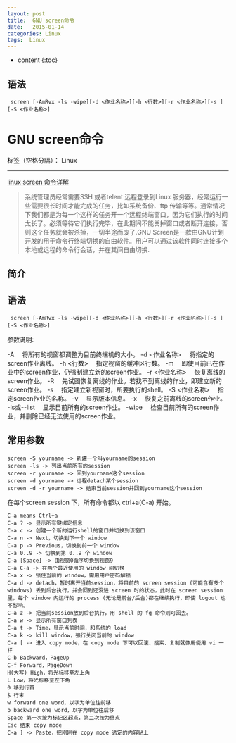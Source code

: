 ```yaml
---
layout: post
title:  GNU screen命令
date:   2015-01-14
categories: Linux
tags:  Linux
---
```


* content
{:toc}


## 语法
` screen [-AmRvx -ls -wipe][-d <作业名称>][-h <行数>][-r <作业名称>][-s ][-S <作业名称>]`






# GNU screen命令

标签（空格分隔）： Linux

---
[linux screen 命令详解](http://www.cnblogs.com/mchina/archive/2013/01/30/2880680.html)
>系统管理员经常需要SSH 或者telent 远程登录到Linux 服务器，经常运行一些需要很长时间才能完成的任务，比如系统备份、ftp 传输等等。通常情况下我们都是为每一个这样的任务开一个远程终端窗口，因为它们执行的时间太长了。必须等待它们执行完毕，在此期间不能关掉窗口或者断开连接，否则这个任务就会被杀掉，一切半途而废了.GNU Screen是一款由GNU计划开发的用于命令行终端切换的自由软件。用户可以通过该软件同时连接多个本地或远程的命令行会话，并在其间自由切换.

## 简介


## 语法
` screen [-AmRvx -ls -wipe][-d <作业名称>][-h <行数>][-r <作业名称>][-s ][-S <作业名称>]`

参数说明:

-A 　将所有的视窗都调整为目前终端机的大小。
-d <作业名称> 　将指定的screen作业离线。
-h <行数> 　指定视窗的缓冲区行数。
-m 　即使目前已在作业中的screen作业，仍强制建立新的screen作业。
-r <作业名称> 　恢复离线的screen作业。
-R 　先试图恢复离线的作业。若找不到离线的作业，即建立新的screen作业。
-s 　指定建立新视窗时，所要执行的shell。
-S <作业名称> 　指定screen作业的名称。
-v 　显示版本信息。
-x 　恢复之前离线的screen作业。
-ls或--list 　显示目前所有的screen作业。
-wipe 　检查目前所有的screen作业，并删除已经无法使用的screen作业。

## 常用参数
```
screen -S yourname -> 新建一个叫yourname的session
screen -ls -> 列出当前所有的session
screen -r yourname -> 回到yourname这个session
screen -d yourname -> 远程detach某个session
screen -d -r yourname -> 结束当前session并回到yourname这个session
```
在每个screen session 下，所有命令都以 ctrl+a(C-a) 开始。
```
C-a means Ctrl+a
C-a ? -> 显示所有键绑定信息
C-a c -> 创建一个新的运行shell的窗口并切换到该窗口
C-a n -> Next，切换到下一个 window 
C-a p -> Previous，切换到前一个 window 
C-a 0..9 -> 切换到第 0..9 个 window
C-a [Space] -> 由视窗0循序切换到视窗9
C-a C-a -> 在两个最近使用的 window 间切换 
C-a x -> 锁住当前的 window，需用用户密码解锁
C-a d -> detach，暂时离开当前session，将目前的 screen session (可能含有多个 windows) 丢到后台执行，并会回到还没进 screen 时的状态，此时在 screen session 里，每个 window 内运行的 process (无论是前台/后台)都在继续执行，即使 logout 也不影响。 
C-a z -> 把当前session放到后台执行，用 shell 的 fg 命令则可回去。
C-a w -> 显示所有窗口列表
C-a t -> Time，显示当前时间，和系统的 load 
C-a k -> kill window，强行关闭当前的 window
C-a [ -> 进入 copy mode，在 copy mode 下可以回滚、搜索、复制就像用使用 vi 一样
C-b Backward，PageUp 
C-f Forward，PageDown 
H(大写) High，将光标移至左上角 
L Low，将光标移至左下角 
0 移到行首 
$ 行末 
w forward one word，以字为单位往前移 
b backward one word，以字为单位往后移 
Space 第一次按为标记区起点，第二次按为终点 
Esc 结束 copy mode 
C-a ] -> Paste，把刚刚在 copy mode 选定的内容贴上
```



